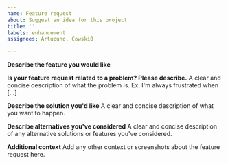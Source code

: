 ```yaml
---
name: Feature request
about: Suggest an idea for this project
title: ''
labels: enhancement
assignees: Artucuno, Cowski0

---
```


**Describe the feature you would like**

**Is your feature request related to a problem? Please describe.**
A clear and concise description of what the problem is. Ex. I'm always frustrated when [...]

**Describe the solution you'd like**
A clear and concise description of what you want to happen.

**Describe alternatives you've considered**
A clear and concise description of any alternative solutions or features you've considered.

**Additional context**
Add any other context or screenshots about the feature request here.
